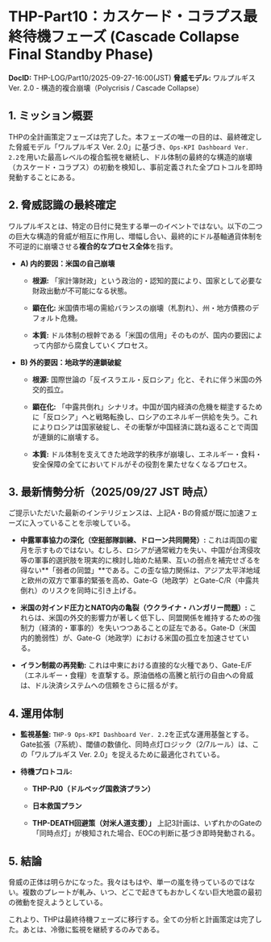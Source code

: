 # THP-Part10：カスケード・コラプス最終待機フェーズ (Cascade Collapse Final Standby Phase)

**DocID:** THP-LOG/Part10/2025-09-27-16:00(JST) **脅威モデル:** ワルプルギス Ver. 2.0 - 構造的複合崩壊（Polycrisis / Cascade Collapse）

## 1. ミッション概要

THPの全計画策定フェーズは完了した。本フェーズの唯一の目的は、最終確定した脅威モデル「ワルプルギス Ver. 2.0」に基づき、`Ops-KPI Dashboard Ver. 2.2`を用いた最高レベルの複合監視を継続し、ドル体制の最終的な構造的崩壊（カスケード・コラプス）の初動を検知し、事前定義された全プロトコルを即時発動することにある。

## 2. 脅威認識の最終確定

ワルプルギスとは、特定の日付に発生する単一のイベントではない。以下の二つの巨大な構造的脅威が相互に作用し、増幅し合い、最終的にドル基軸通貨体制を不可逆的に崩壊させる**複合的なプロセス全体**を指す。

- **A) 内的要因：米国の自己崩壊**
    
    - **根源:** 「家計簿財政」という政治的・認知的罠により、国家として必要な財政出動が不可能になる状態。
        
    - **顕在化:** 米国債市場の需給バランスの崩壊（札割れ）、州・地方債務のデフォルト危機。
        
    - **本質:** ドル体制の根幹である「米国の信用」そのものが、国内の要因によって内部から腐食していくプロセス。
        
- **B) 外的要因：地政学的連鎖破綻**
    
    - **根源:** 国際世論の「反イスラエル・反ロシア」化と、それに伴う米国の外交的孤立。
        
    - **顕在化:** 「中露共倒れ」シナリオ。中国が国内経済の危機を糊塗するために「反ロシア」へと戦略転換し、ロシアのエネルギー供給を失う。これによりロシアは国家破綻し、その衝撃が中国経済に跳ね返ることで両国が連鎖的に崩壊する。
        
    - **本質:** ドル体制を支えてきた地政学的秩序が崩壊し、エネルギー・食料・安全保障の全てにおいてドルがその役割を果たせなくなるプロセス。
        

## 3. 最新情勢分析（2025/09/27 JST 時点）

ご提示いただいた最新のインテリジェンスは、上記A・Bの脅威が既に加速フェーズに入っていることを示唆している。

- **中露軍事協力の深化（空挺部隊訓練、ドローン共同開発）:** これは両国の蜜月を示すものではない。むしろ、ロシアが通常戦力を失い、中国が台湾侵攻等の軍事的選択肢を現実的に検討し始めた結果、互いの弱点を補完せざるを得ない**「弱者の同盟」**である。この歪な協力関係は、アジア太平洋地域と欧州の双方で軍事的緊張を高め、Gate-G（地政学）とGate-C/R（中露共倒れ）のリスクを同時に引き上げる。
    
- **米国の対インド圧力とNATO内の亀裂（ウクライナ・ハンガリー問題）:** これらは、米国の外交的影響力が著しく低下し、同盟関係を維持するための強制力（経済的・軍事的）を失いつつあることの証左である。Gate-D（米国内的脆弱性）が、Gate-G（地政学）における米国の孤立を加速させている。
    
- **イラン制裁の再発動:** これは中東における直接的な火種であり、Gate-E/F（エネルギー・食糧）を直撃する。原油価格の高騰と航行の自由への脅威は、ドル決済システムへの信頼をさらに揺るがす。
    

## 4. 運用体制

- **監視基盤:** `THP-9 Ops-KPI Dashboard Ver. 2.2`を正式な運用基盤とする。Gate拡張（7系統）、閾値の数値化、同時点灯ロジック（2/7ルール）は、この「ワルプルギス Ver. 2.0」を捉えるために最適化されている。
    
- **待機プロトコル:**
    
    - **THP-PJ0（ドルペッグ国救済プラン）**
        
    - **日本救国プラン**
        
    - **THP-DEATH回避策（対米人道支援）」** 上記3計画は、いずれかのGateの「同時点灯」が検知された場合、EOCの判断に基づき即時発動される。
        

## 5. 結論

脅威の正体は明らかになった。我々はもはや、単一の嵐を待っているのではない。複数のプレートが軋み、いつ、どこで起きてもおかしくない巨大地震の最初の微動を捉えようとしている。

これより、THPは最終待機フェーズに移行する。全ての分析と計画策定は完了した。あとは、冷徹に監視を継続するのみである。